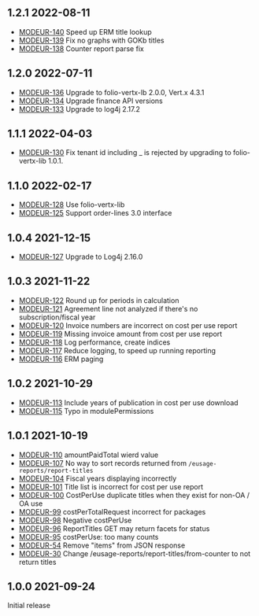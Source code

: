 ## 1.2.1 2022-08-11

 * [MODEUR-140](https://issues.folio.org/browse/MODEUR-140) Speed up ERM title lookup
 * [MODEUR-139](https://issues.folio.org/browse/MODEUR-139) Fix no graphs with GOKb titles
 * [MODEUR-138](https://issues.folio.org/browse/MODEUR-138) Counter report parse fix

## 1.2.0 2022-07-11

 * [MODEUR-136](https://issues.folio.org/browse/MODEUR-136) Upgrade to folio-vertx-lb 2.0.0, Vert.x 4.3.1
 * [MODEUR-134](https://issues.folio.org/browse/MODEUR-134) Upgrade finance API versions
 * [MODEUR-133](https://issues.folio.org/browse/MODEUR-133) Upgrade to log4j 2.17.2

## 1.1.1 2022-04-03

 * [MODEUR-130](https://issues.folio.org/browse/MODEUR-130) Fix tenant id including _ is rejected by upgrading to folio-vertx-lib 1.0.1.

## 1.1.0 2022-02-17

 * [MODEUR-128](https://issues.folio.org/browse/MODEUR-128) Use folio-vertx-lib
 * [MODEUR-125](https://issues.folio.org/browse/MODEUR-125) Support order-lines 3.0 interface

## 1.0.4 2021-12-15

 * [MODEUR-127](https://issues.folio.org/browse/MODEUR-127) Upgrade to Log4j 2.16.0

## 1.0.3 2021-11-22

 * [MODEUR-122](https://issues.folio.org/browse/MODEUR-122) Round up for periods in calculation
 * [MODEUR-121](https://issues.folio.org/browse/MODEUR-121) Agreement line not analyzed if there's no
   subscription/fiscal year
 * [MODEUR-120](https://issues.folio.org/browse/MODEUR-120) Invoice numbers are incorrect on cost per use report
 * [MODEUR-119](https://issues.folio.org/browse/MODEUR-119) Missing invoice amount from cost per use report
 * [MODEUR-118](https://issues.folio.org/browse/MODEUR-118) Log performance, create indices
 * [MODEUR-117](https://issues.folio.org/browse/MODEUR-117) Reduce logging, to speed up running reporting
 * [MODEUR-116](https://issues.folio.org/browse/MODEUR-116) ERM paging

## 1.0.2 2021-10-29

 * [MODEUR-113](https://issues.folio.org/browse/MODEUR-113) Include years of publication in cost per use download
 * [MODEUR-115](https://issues.folio.org/browse/MODEUR-115) Typo in modulePermissions

## 1.0.1 2021-10-19

 * [MODEUR-110](https://issues.folio.org/browse/MODEUR-110) amountPaidTotal wierd value
 * [MODEUR-107](https://issues.folio.org/browse/MODEUR-107) No way to sort records returned from
   `/eusage-reports/report-titles`
 * [MODEUR-104](https://issues.folio.org/browse/MODEUR-104) Fiscal years displaying incorrectly
 * [MODEUR-101](https://issues.folio.org/browse/MODEUR-101) Title list is incorrect for cost per
   use report
 * [MODEUR-100](https://issues.folio.org/browse/MODEUR-100) CostPerUse duplicate titles when they
   exist for non-OA / OA use
 * [MODEUR-99](https://issues.folio.org/browse/MODEUR-99) costPerTotalRequest incorrect for packages
 * [MODEUR-98](https://issues.folio.org/browse/MODEUR-98) Negative costPerUse
 * [MODEUR-96](https://issues.folio.org/browse/MODEUR-96) ReportTitles GET may return facets for status
 * [MODEUR-95](https://issues.folio.org/browse/MODEUR-95) costPerUse: too many counts
 * [MODEUR-54](https://issues.folio.org/browse/MODEUR-54) Remove "items" from JSON response
 * [MODEUR-30](https://issues.folio.org/browse/MODEUR-30) Change /eusage-reports/report-titles/from-counter
   to not return titles

## 1.0.0 2021-09-24

Initial release
